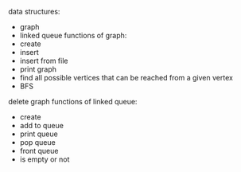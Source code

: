 data structures:

- graph
- linked queue functions of graph:
- create
- insert
- insert from file
- print graph
- find all possible vertices that can be reached from a given vertex
- BFS
 
delete graph functions of linked queue:
- create
- add to queue
- print queue
- pop queue
- front queue
- is empty or not
